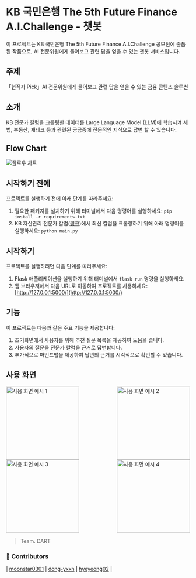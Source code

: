 # KB 국민은행 The 5th Future Finance A.I.Challenge - 챗봇

이 프로젝트는 KB 국민은행 The 5th Future Finance A.I.Challenge 공모전에 출품된 작품으로, AI 전문위원에게 물어보고 관련 답을 얻을 수 있는 챗봇 서비스입니다.

## 주제

「현직자 Pick」AI 전문위원에게 물어보고 관련 답을 얻을 수 있는 금융 콘텐츠 솔루션

## 소개
KB 전문가 칼럼을 크롤링한 데이터를 Large Language Model (LLM)에 학습시켜 세법, 부동산, 재테크 등과 관련된 궁금증에 전문적인 지식으로 답변 할 수 있습니다.

## Flow Chart

![플로우 차트](https://github.com/moonstar0301/The_5th_Future_Finance_A.I.Challenge/assets/129285999/738567fe-7f92-40e5-b325-ac6ad38cb08e)

## 시작하기 전에

프로젝트를 실행하기 전에 아래 단계를 따라주세요:

1. 필요한 패키지를 설치하기 위해 터미널에서 다음 명령어를 실행하세요: `pip install -r requirements.txt`
2. KB 자산관리 전문가 칼럼([링크](https://omoney.kbstar.com/quics?page=C042014))에서 최신 칼럼을 크롤링하기 위해 아래 명령어를 실행하세요: `python main.py`

## 시작하기

프로젝트를 실행하려면 다음 단계를 따라주세요:

1. Flask 애플리케이션을 실행하기 위해 터미널에서 `flask run` 명령을 실행하세요.
2. 웹 브라우저에서 다음 URL로 이동하여 프로젝트를 사용하세요: [http://127.0.0.1:5000/](http://127.0.0.1:5000/)

## 기능

이 프로젝트는 다음과 같은 주요 기능을 제공합니다:

1. 초기화면에서 사용자를 위해 추천 질문 목록을 제공하여 도움을 줍니다.
2. 사용자의 질문을 전문가 칼럼을 근거로 답변합니다.
3. 추가적으로 마인드맵을 제공하여 답변의 근거를 시각적으로 확인할 수 있습니다.

## 사용 화면

<div style="display: flex; justify-content: space-between;">
    <img src="https://github.com/moonstar0301/The_5th_Future_Finance_A.I.Challenge/assets/129285999/a4f2853a-99a1-44aa-a9a0-1748dbf25051" alt="사용 화면 예시 1" width="200"/>
    <img src="https://github.com/moonstar0301/The_5th_Future_Finance_A.I.Challenge/assets/129285999/10a4a169-99cb-4a2f-8dcf-dd6a2e632192" alt="사용 화면 예시 2" width="200"/>
</div>
<div style="display: flex; justify-content: space-between;">
    <img src="https://github.com/moonstar0301/The_5th_Future_Finance_A.I.Challenge/assets/129285999/fd487b70-0d95-4ad5-b146-d57431e1ddf7" alt="사용 화면 예시 3" width="200"/>
    <img src="https://github.com/moonstar0301/The_5th_Future_Finance_A.I.Challenge/assets/129285999/35835487-6392-43dd-b40b-4c9db6c87025" alt="사용 화면 예시 4" width="200"/>
</div>

> Team. DART


### :rainbow: Contributors
| [moonstar0301](https://github.com/moonstar0301) | [dong-yxxn](https://github.com/dong-yxxn) | [hyeyeong02](https://github.com/hyeyeong02) |
